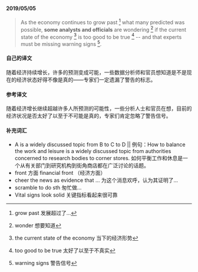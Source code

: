 #### 2019/05/05

> As the economy continues to grow past [^1] what many predicted was possible, **some analysts and officials** are wondering [^2] if the current state of the economy [^3] is too good to be true [^4] -- and that experts must be missing warning signs [^5].



#### 自己的译文

随着经济持续增长，许多的预测变成可能，一些数据分析师和官员想知道是不是现在的经济状态好得不像是真的——专家们一定遗漏了警告的标志。



#### 参考译文

随着经济增长继续超越许多人所预测的可能性，一些分析人士和官员在想，目前的经济状况是否太好了以至于不可能是真的，专家们肯定忽略了警告信号。



#### 补充词汇

* A is a widely discussed topic from B to C to D || 例句：How to balance the work and leisure is a widely discussed topic from authorities concerned to research bodies to corner stores. 如何平衡工作和休息是一个从有关部门到研究机构到街角商店都在广泛讨论的话题。
* front 方面 financial front （经济方面）
* cheer the news as evidence that ... 为这个消息欢呼，认为其证明了...
* scramble to do sth 匆忙做...
* Vital signs look solid 关键指标看起来很可靠



[^1]: grow past 发展超过了...
[^2]: wonder 想要知道
[^3]: the current state of the economy 当下的经济形势
[^4]: too good to be true 太好了以至于不真实
[^5]: warning signs 警告信号
